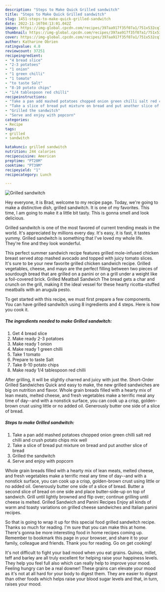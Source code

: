 ```yaml
---
description: "Steps to Make Quick Grilled sandwitch"
title: "Steps to Make Quick Grilled sandwitch"
slug: 1451-steps-to-make-quick-grilled-sandwitch
date: 2022-11-16T04:13:01.042Z
image: https://img-global.cpcdn.com/recipes/397aa917f35f07a1/751x532cq70/grilled-sandwitch-recipe-main-photo.jpg
thumbnail: https://img-global.cpcdn.com/recipes/397aa917f35f07a1/751x532cq70/grilled-sandwitch-recipe-main-photo.jpg
cover: https://img-global.cpcdn.com/recipes/397aa917f35f07a1/751x532cq70/grilled-sandwitch-recipe-main-photo.jpg
author: Katharine Obrien
ratingvalue: 4.8
reviewcount: 37251
recipeingredient:
- "4 bread slice"
- "2-3 potatoes"
- "1 onion"
- "1 green chilli"
- "1 tomato"
- "to taste Salt"
- "8-10 potato chips"
- "1/4 tablespoon red chilli"
recipeinstructions:
- "Take a pan add mashed potatoes chopped onion green chilli salt red chilli and crush potato chips mix well"
- "Take a slice of bread put mixture on bread and put another slice of bread"
- "Grilled the sandwitch"
- "Serve and enjoy with popcorn"
categories:
- Recipe
tags:
- grilled
- sandwitch

katakunci: grilled sandwitch 
nutrition: 244 calories
recipecuisine: American
preptime: "PT20M"
cooktime: "PT39M"
recipeyield: "1"
recipecategory: Lunch

---
```



![Grilled sandwitch](https://img-global.cpcdn.com/recipes/397aa917f35f07a1/751x532cq70/grilled-sandwitch-recipe-main-photo.jpg)

Hey everyone, it is Brad, welcome to my recipe page. Today, we're going to make a distinctive dish, grilled sandwitch. It is one of my favorites. This time, I am going to make it a little bit tasty. This is gonna smell and look delicious.

Grilled sandwitch is one of the most favored of current trending meals in the world. It's appreciated by millions every day. It's easy, it is fast, it tastes yummy. Grilled sandwitch is something that I've loved my whole life. They're fine and they look wonderful.

This perfect summer sandwich recipe features grilled mole-infused chicken breast served atop mashed avocado and topped with juicy tomato slices. It&#39;s sure to be your new favorite grilled chicken sandwich recipe. Grilled vegetables, cheese, and mayo are the perfect filling between two pieces of sourdough bread that are grilled on a panini or on a grill under a weight like a foil-covered brick. Grilled Meatball Sandwich The bread gets a char and crunch on the grill, making it the ideal vessel for these hearty ricotta-stuffed meatballs with an arugula pesto.


To get started with this recipe, we must first prepare a few components. You can have grilled sandwitch using 8 ingredients and 4 steps. Here is how you cook it.

<!--inarticleads1-->

##### The ingredients needed to make Grilled sandwitch:

1. Get 4 bread slice
1. Make ready 2-3 potatoes
1. Make ready 1 onion
1. Make ready 1 green chilli
1. Take 1 tomato
1. Prepare to taste Salt
1. Take 8-10 potato chips
1. Make ready 1/4 tablespoon red chilli


After grilling, it will be slightly charred and juicy with just the. Short-Order Grilled Sandwiches Quick and easy to make, the new grilled sandwiches are big on nutrition and flavor. Whole grain breads filled with a hearty mix of lean meats, melted cheese, and fresh vegetables make a terrific meal any time of day--and with a nonstick surface, you can cook up a crisp, golden-brown crust using little or no added oil. Generously butter one side of a slice of bread. 

<!--inarticleads2-->

##### Steps to make Grilled sandwitch:

1. Take a pan add mashed potatoes chopped onion green chilli salt red chilli and crush potato chips mix well
1. Take a slice of bread put mixture on bread and put another slice of bread
1. Grilled the sandwitch
1. Serve and enjoy with popcorn


Whole grain breads filled with a hearty mix of lean meats, melted cheese, and fresh vegetables make a terrific meal any time of day--and with a nonstick surface, you can cook up a crisp, golden-brown crust using little or no added oil. Generously butter one side of a slice of bread. Butter a second slice of bread on one side and place butter-side-up on top of sandwich. Grill until lightly browned and flip over; continue grilling until cheese is melted. Grilled Sandwich and Panini Recipes Enjoy all kinds of warm and toasty variations on grilled cheese sandwiches and Italian panini recipes. 

So that is going to wrap it up for this special food grilled sandwitch recipe. Thanks so much for reading. I'm sure that you can make this at home. There's gonna be more interesting food in home recipes coming up. Remember to bookmark this page in your browser, and share it to your family, colleague and friends. Thank you for reading. Go on get cooking!

It's not difficult to fight your bad mood when you eat grains. Quinoa, millet, teff and barley are all truly excellent for helping raise your happiness levels. They help you feel full also which can really help to improve your mood. Feeling hungry can be a real downer! These grains can elevate your mood as it's not at all hard for your body to digest them. They are easier to digest than other foods which helps raise your blood sugar levels and that, in turn, raises your mood.
